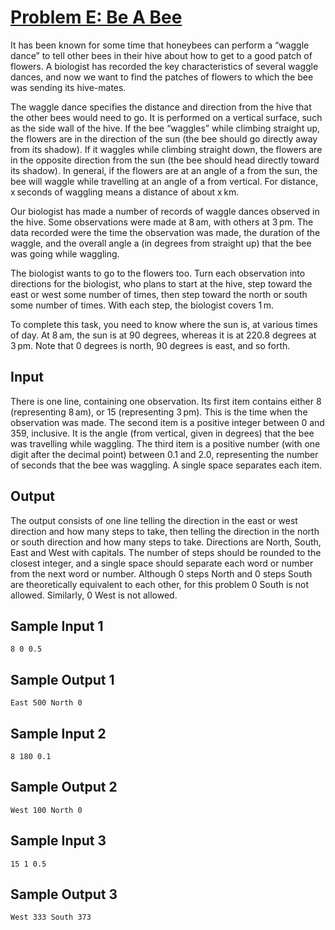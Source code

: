 # [Problem E: Be A Bee](https://nbhspc22.kattis.com/contests/nbhspc22/problems/nbhspc22.beabee)

It has been known for some time that honeybees can perform a “waggle dance” to tell other bees in their hive about how to get to a good patch of flowers. A biologist has recorded the key characteristics of several waggle dances, and now we want to find the patches of flowers to which the bee was sending its hive-mates.

The waggle dance specifies the distance and direction from the hive that the other bees would need to go. It is performed on a vertical surface, such as the side wall of the hive. If the bee “waggles” while climbing straight up, the flowers are in the direction of the sun (the bee should go directly away from its shadow). If it waggles while climbing straight down, the flowers are in the opposite direction from the sun (the bee should head directly toward its shadow). In general, if the flowers are at an angle of a from the sun, the bee will waggle while travelling at an angle of a from vertical. For distance, x seconds of waggling means a distance of about x km.

Our biologist has made a number of records of waggle dances observed in the hive. Some observations were made at 8 am, with others at 3 pm. The data recorded were the time the observation was made, the duration of the waggle, and the overall angle a (in degrees from straight up) that the bee was going while waggling.

The biologist wants to go to the flowers too. Turn each observation into directions for the biologist, who plans to start at the hive, step toward the east or west some number of times, then step toward the north or south some number of times. With each step, the biologist covers 1 m.

To complete this task, you need to know where the sun is, at various times of day. At 8 am, the sun is at 90 degrees, whereas it is at 220.8 degrees at 3 pm. Note that 0 degrees is north, 90 degrees is east, and so forth.

## Input
There is one line, containing one observation. Its first item contains either 8 (representing 8 am), or 15 (representing 3 pm). This is the time when the observation was made. The second item is a positive integer between 0 and 359, inclusive. It is the angle (from vertical, given in degrees) that the bee was travelling while waggling. The third item is a positive number (with one digit after the decimal point) between 0.1 and 2.0, representing the number of seconds that the bee was waggling. A single space separates each item.

## Output
The output consists of one line telling the direction in the east or west direction and how many steps to take, then telling the direction in the north or south direction and how many steps to take. Directions are North, South, East and West with capitals. The number of steps should be rounded to the closest integer, and a single space should separate each word or number from the next word or number. Although 0 steps North and 0 steps South are theoretically equivalent to each other, for this problem 0 South is not allowed. Similarly, 0 West is not allowed.

## Sample Input 1
```
8 0 0.5
```

## Sample Output 1
```
East 500 North 0
```

## Sample Input 2
```
8 180 0.1
```

## Sample Output 2
```
West 100 North 0
```

## Sample Input 3
```
15 1 0.5
```

## Sample Output 3
```
West 333 South 373
```
